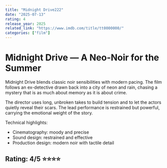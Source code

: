 ```yaml
---
title: "Midnight Drive222"
date: "2025-07-13"
rating: 4
release_year: 2025
related_link: "https://www.imdb.com/title/tt0000000/"
categories: ["film"]
---
```


# Midnight Drive — A Neo-Noir for the Summer

Midnight Drive blends classic noir sensibilities with modern pacing. The film follows an ex-detective drawn back into a city of neon and rain, chasing a mystery that is as much about memory as it is about crime.

The director uses long, unbroken takes to build tension and to let the actors quietly reveal their scars. The lead performance is restrained but powerful, carrying the emotional weight of the story.

Technical highlights:
- Cinematography: moody and precise
- Sound design: restrained and effective
- Production design: modern noir with tactile detail

## Rating: 4/5 ⭐⭐⭐⭐